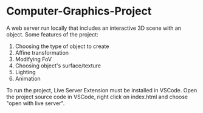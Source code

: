# Computer-Graphics-Project

A web server run locally that includes an interactive 3D scene with an object. Some features of the project:  
1. Choosing the type of object to create  
2. Affine transformation  
3. Modifying FoV  
4. Choosing object's surface/texture  
5. Lighting  
6. Animation  
  
To run the project, Live Server Extension must be installed in VSCode. Open the project source code in VSCode, right click on index.html and choose "open with live server".
